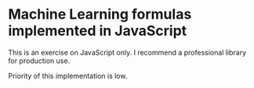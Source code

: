 # Machine Learning formulas implemented in JavaScript

This is an exercise on JavaScript only. I recommend a professional
library for production use.

Priority of this implementation is low.